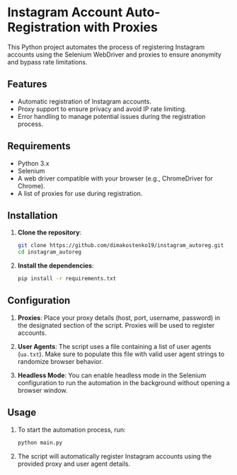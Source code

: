 # Instagram Account Auto-Registration with Proxies

This Python project automates the process of registering Instagram accounts using the Selenium WebDriver and proxies to ensure anonymity and bypass rate limitations.

## Features
- Automatic registration of Instagram accounts.
- Proxy support to ensure privacy and avoid IP rate limiting.
- Error handling to manage potential issues during the registration process.

## Requirements
- Python 3.x
- Selenium
- A web driver compatible with your browser (e.g., ChromeDriver for Chrome).
- A list of proxies for use during registration.

## Installation

1. **Clone the repository**:
   ```bash
   git clone https://github.com/dimakostenko19/instagram_autoreg.git
   cd instagram_autoreg

2. **Install the dependencies**:
    ```bash
    pip install -r requirements.txt

## Configuration

1. **Proxies**: Place your proxy details (host, port, username, password) in the designated section of the script. Proxies will be used to register accounts.
   
2. **User Agents**: The script uses a file containing a list of user agents (`ua.txt`). Make sure to populate this file with valid user agent strings to randomize browser behavior.

3. **Headless Mode**: You can enable headless mode in the Selenium configuration to run the automation in the background without opening a browser window.

## Usage

1. To start the automation process, run:

    ```bash
    python main.py
    ```

2. The script will automatically register Instagram accounts using the provided proxy and user agent details.